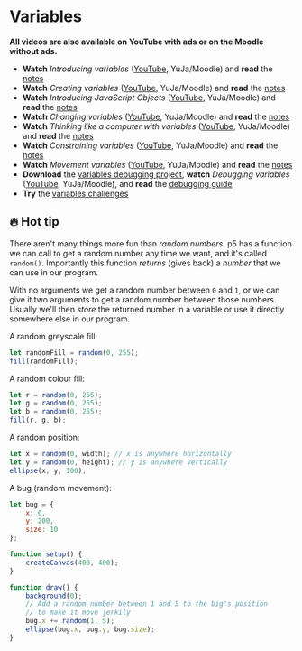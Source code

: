 # Variables

**All videos are also available on YouTube with ads or on the Moodle without ads.**

- **Watch** *Introducing variables* ([YouTube](MISSING_LINK), YuJa/Moodle) and **read** the [notes](./introducing-variables.md)
- **Watch** *Creating variables* ([YouTube](MISSING_LINK), YuJa/Moodle) and **read** the [notes](./creating-variables.md)
- **Watch** *Introducing JavaScript Objects* ([YouTube](MISSING_LINK), YuJa/Moodle) and **read** the [notes](./introducing-javascript-objects.md)
- **Watch** *Changing variables* ([YouTube](MISSING_LINK), YuJa/Moodle) and **read** the [notes](./changing-variables.md)
- **Watch** *Thinking like a computer with variables* ([YouTube](MISSING_LINK), YuJa/Moodle) and **read** the [notes](./thinking-like-a-computer-with-variables.md)
- **Watch** *Constraining variables* ([YouTube](MISSING_LINK), YuJa/Moodle) and **read** the [notes](./constraining-variables.md)
- **Watch** *Movement variables* ([YouTube](MISSING_LINK), YuJa/Moodle) and **read** the [notes](./movement-variables.md)
- **Download** the [variables debugging project](MISSING_LINK), **watch** *Debugging variables* ([YouTube](MISSING_LINK), YuJa/Moodle), and **read** the [debugging guide](../../guides/debugging-guide.md)
- **Try** the [variables challenges](MISSING_LINK)

## 🔥 Hot tip

There aren't many things more fun than *random numbers*. p5 has a function we can call to get a random number any time we want, and it's called `random()`. Importantly this function *returns* (gives back) a *number* that we can use in our program.

With no arguments we get a random number between `0` and `1`, or we can give it two arguments to get a random number between those numbers. Usually we'll then *store* the returned number in a variable or use it directly somewhere else in our program.

A random greyscale fill:
```javascript
let randomFill = random(0, 255);
fill(randomFill);
```

A random colour fill:
```javascript
let r = random(0, 255);
let g = random(0, 255);
let b = random(0, 255);
fill(r, g, b);
```

A random position:
```javascript
let x = random(0, width); // x is anywhere horizontally
let y = random(0, height); // y is anywhere vertically
ellipse(x, y, 100);
```

A bug (random movement):
```javascript
let bug = {
    x: 0,
    y: 200,
    size: 10
};

function setup() {
    createCanvas(400, 400);
}

function draw() {
    background(0);
    // Add a random number between 1 and 5 to the big's position
    // to make it move jerkily
    bug.x += random(1, 5);
    ellipse(bug.x, bug.y, bug.size);
}
```